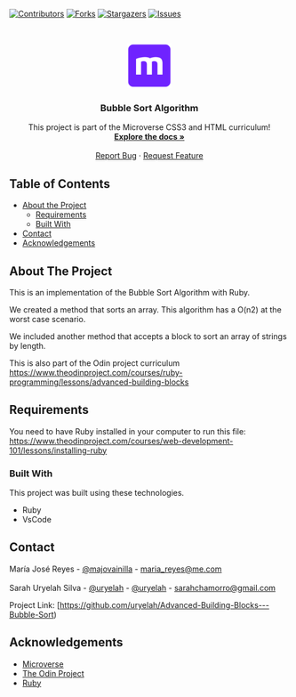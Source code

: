
[![Contributors][contributors-shield]][contributors-url]
[![Forks][forks-shield]][forks-url]
[![Stargazers][stars-shield]][stars-url]
[![Issues][issues-shield]][issues-url]

<!-- PROJECT LOGO -->
<br />
<p align="center">
  <a href="https://github.com/uryelah/Advanced-Building-Blocks---Bubble-Sort">
    <img src="img/mLogo.png" alt="Logo" width="80" height="80">
  </a>

  <h3 align="center">Bubble Sort Algorithm</h3>

  <p align="center">
    This project is part of the Microverse CSS3 and HTML curriculum!
    <br />
    <a href="https://github.com/uryelah/Advanced-Building-Blocks---Bubble-Sort"><strong>Explore the docs »</strong></a>
    <br />
    <br />
    <a href="https://github.com/uryelah/Advanced-Building-Blocks---Bubble-Sort">Report Bug</a>
    ·
    <a href="https://github.com/uryelah/Advanced-Building-Blocks---Bubble-Sort">Request Feature</a>
  </p>
</p>

<!-- TABLE OF CONTENTS -->
## Table of Contents

* [About the Project](#about-the-project)
  * [Requirements](#requirements)
  * [Built With](#built-with)
* [Contact](#contact)
* [Acknowledgements](#acknowledgements)

<!-- ABOUT THE PROJECT -->
## About The Project

This is an implementation of the Bubble Sort Algorithm with Ruby.

We created a method that sorts an array. This algorithm has a O(n2) at the worst case scenario.

We included another method that accepts a block to sort an array of strings by length.

This is also part of the Odin project curriculum https://www.theodinproject.com/courses/ruby-programming/lessons/advanced-building-blocks

<!-- ABOUT THE PROJECT -->
## Requirements

You need to have Ruby installed in your computer to run this file: 
https://www.theodinproject.com/courses/web-development-101/lessons/installing-ruby

### Built With
This project was built using these technologies.
* Ruby 
* VsCode

<!-- CONTACT -->
## Contact

María José Reyes - [@majovainilla](https://github.com/majovainilla) - maria_reyes@me.com
<br />
<br />
Sarah Uryelah Silva - [@uryelah](https://twitter.com/uryelah) - [@uryelah](https://github.com/uryelah) - sarahchamorro@gmail.com

Project Link: [https://github.com/uryelah/Advanced-Building-Blocks---Bubble-Sort)

<!-- ACKNOWLEDGEMENTS -->
## Acknowledgements
* [Microverse](https://www.microverse.org/)
* [The Odin Project](https://www.theodinproject.com/)
* [Ruby](https://www.ruby-lang.org/en/)

<!-- MARKDOWN LINKS & IMAGES -->
<!-- https://www.markdownguide.org/basic-syntax/#reference-style-links -->
[contributors-shield]: https://img.shields.io/github/contributors/uryelah/Advanced-Building-Blocks---Bubble-Sort.svg?style=flat-square
[contributors-url]: https://github.com/uryelah/Advanced-Building-Blocks---Bubble-Sort/graphs/contributors
[forks-shield]: https://img.shields.io/github/forks/uryelah/Advanced-Building-Blocks---Bubble-Sort.svg?style=flat-square
[forks-url]: https://github.com/uryelah/Advanced-Building-Blocks---Bubble-Sort/network/members
[stars-shield]: https://img.shields.io/github/stars/uryelah/Advanced-Building-Blocks---Bubble-Sort.svg?style=flat-square
[stars-url]: https://github.com/uryelah/Advanced-Building-Blocks---Bubble-Sort/stargazers
[issues-shield]: https://img.shields.io/github/issues/uryelah/Advanced-Building-Blocks---Bubble-Sort.svg?style=flat-square
[issues-url]: https://github.com/uryelah/Advanced-Building-Blocks---Bubble-Sort
[product-screenshot]: img/screenshot.PNG
